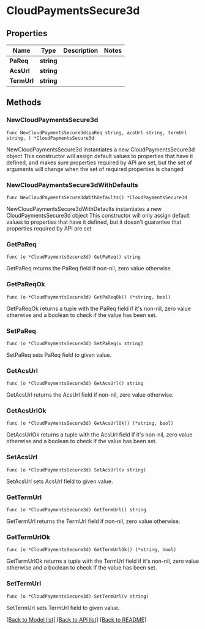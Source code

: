 # CloudPaymentsSecure3d

## Properties

Name | Type | Description | Notes
------------ | ------------- | ------------- | -------------
**PaReq** | **string** |  | 
**AcsUrl** | **string** |  | 
**TermUrl** | **string** |  | 

## Methods

### NewCloudPaymentsSecure3d

`func NewCloudPaymentsSecure3d(paReq string, acsUrl string, termUrl string, ) *CloudPaymentsSecure3d`

NewCloudPaymentsSecure3d instantiates a new CloudPaymentsSecure3d object
This constructor will assign default values to properties that have it defined,
and makes sure properties required by API are set, but the set of arguments
will change when the set of required properties is changed

### NewCloudPaymentsSecure3dWithDefaults

`func NewCloudPaymentsSecure3dWithDefaults() *CloudPaymentsSecure3d`

NewCloudPaymentsSecure3dWithDefaults instantiates a new CloudPaymentsSecure3d object
This constructor will only assign default values to properties that have it defined,
but it doesn't guarantee that properties required by API are set

### GetPaReq

`func (o *CloudPaymentsSecure3d) GetPaReq() string`

GetPaReq returns the PaReq field if non-nil, zero value otherwise.

### GetPaReqOk

`func (o *CloudPaymentsSecure3d) GetPaReqOk() (*string, bool)`

GetPaReqOk returns a tuple with the PaReq field if it's non-nil, zero value otherwise
and a boolean to check if the value has been set.

### SetPaReq

`func (o *CloudPaymentsSecure3d) SetPaReq(v string)`

SetPaReq sets PaReq field to given value.


### GetAcsUrl

`func (o *CloudPaymentsSecure3d) GetAcsUrl() string`

GetAcsUrl returns the AcsUrl field if non-nil, zero value otherwise.

### GetAcsUrlOk

`func (o *CloudPaymentsSecure3d) GetAcsUrlOk() (*string, bool)`

GetAcsUrlOk returns a tuple with the AcsUrl field if it's non-nil, zero value otherwise
and a boolean to check if the value has been set.

### SetAcsUrl

`func (o *CloudPaymentsSecure3d) SetAcsUrl(v string)`

SetAcsUrl sets AcsUrl field to given value.


### GetTermUrl

`func (o *CloudPaymentsSecure3d) GetTermUrl() string`

GetTermUrl returns the TermUrl field if non-nil, zero value otherwise.

### GetTermUrlOk

`func (o *CloudPaymentsSecure3d) GetTermUrlOk() (*string, bool)`

GetTermUrlOk returns a tuple with the TermUrl field if it's non-nil, zero value otherwise
and a boolean to check if the value has been set.

### SetTermUrl

`func (o *CloudPaymentsSecure3d) SetTermUrl(v string)`

SetTermUrl sets TermUrl field to given value.



[[Back to Model list]](../README.md#documentation-for-models) [[Back to API list]](../README.md#documentation-for-api-endpoints) [[Back to README]](../README.md)



